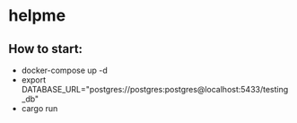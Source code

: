 # helpme

## How to start:
- docker-compose up -d
- export DATABASE_URL="postgres://postgres:postgres@localhost:5433/testing_db"
- cargo run